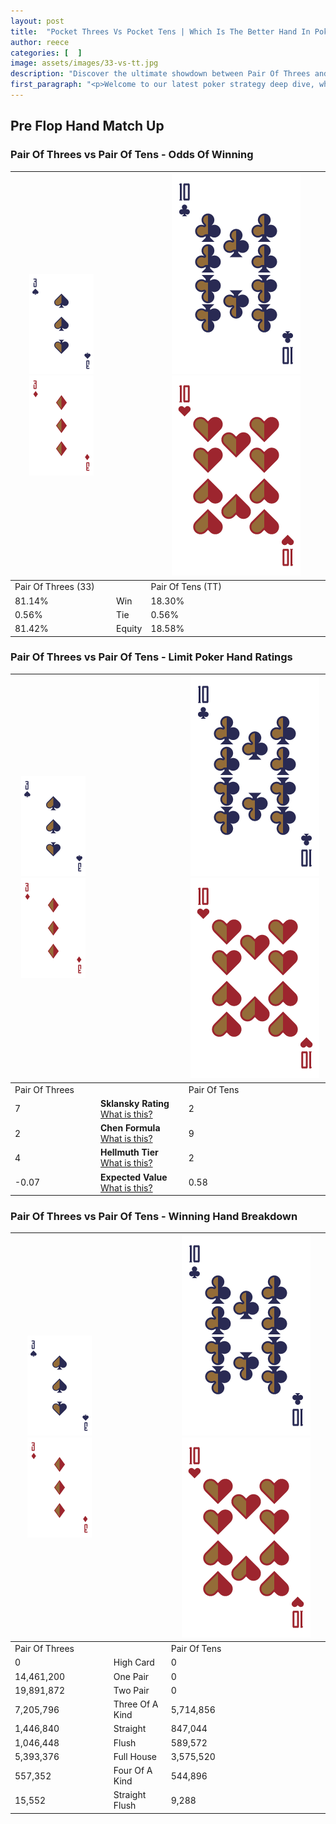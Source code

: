 ```yaml
---
layout: post
title:  "Pocket Threes Vs Pocket Tens | Which Is The Better Hand In Poker? A Complete Guide"
author: reece
categories: [  ]
image: assets/images/33-vs-tt.jpg
description: "Discover the ultimate showdown between Pair Of Threes and Pair Of Tens in poker! Uncover the odds, strategies, and scenarios where one hand triumphs over the other. Get ready to up your poker game with this thrilling analysis."
first_paragraph: "<p>Welcome to our latest poker strategy deep dive, where we're pitting two distinct hands against each other in a high-stakes showdown: Pair Of Threes vs Pair Of Tens.</p><p>In the dynamic world of poker, every decision counts, and knowing which hand holds the upper hand is key to your success at the table.</p><p>In this article, we'll dissect these two hands, explore the scenarios where one dominates the other, and equip you with the knowledge to make strategic choices that can tip the odds in your favor.</p><p>Get ready to unravel the intriguing dynamics of these poker hands and elevate your game to new heights.</p>"
---
```




[comment]: # (sp0)

## Pre Flop Hand Match Up

<div class="table hand-ratings" markdown="1"> 



### Pair Of Threes vs Pair Of Tens - Odds Of Winning


    
| ![image info](assets/images/hand1/3.png) ![image info](assets/images/hand1/3o.png) |  | ![image info](assets/images/hand2/T.png) ![image info](assets/images/hand2/To.png) |
| -------- | -------- | -------- |
| Pair Of Threes (33) |  | Pair Of Tens (TT) |
| 81.14% | Win | 18.30% |
| 0.56% | Tie | 0.56% |
| 81.42% | Equity | 18.58% |




[comment]: # (sp1)



### Pair Of Threes vs Pair Of Tens - Limit Poker Hand Ratings


    
| ![image info](assets/images/hand1/3.png) ![image info](assets/images/hand1/3o.png) |  | ![image info](assets/images/hand2/T.png) ![image info](assets/images/hand2/To.png) |
| -------- | -------- | -------- |
| Pair Of Threes |  | Pair Of Tens |
| 7 | **Sklansky Rating** [What is this?](/sklansky-rating-explained) | 2 |
| 2 | **Chen Formula** [What is this?](/chen-formula-explained) | 9 |
| 4 | **Hellmuth Tier** [What is this?](/Hellmuth-tier-explained) | 2 |
| -0.07 | **Expected Value** [What is this?](/expected-value-explained) | 0.58 |




[comment]: # (sp2)



### Pair Of Threes vs Pair Of Tens - Winning Hand Breakdown


    
| ![image info](assets/images/hand1/3.png) ![image info](assets/images/hand1/3o.png) |  | ![image info](assets/images/hand2/T.png) ![image info](assets/images/hand2/To.png) |
| -------- | -------- | -------- |
| Pair Of Threes |  | Pair Of Tens |
| 0 | High Card | 0 |
| 14,461,200 | One Pair | 0 |
| 19,891,872 | Two Pair | 0 |
| 7,205,796 | Three Of A Kind | 5,714,856 |
| 1,446,840 | Straight | 847,044 |
| 1,046,448 | Flush | 589,572 |
| 5,393,376 | Full House | 3,575,520 |
| 557,352 | Four Of A Kind | 544,896 |
| 15,552 | Straight Flush | 9,288 |




[comment]: # (sp3)



</div>

[comment]: # (sp4)



[comment]: # (sp5)

